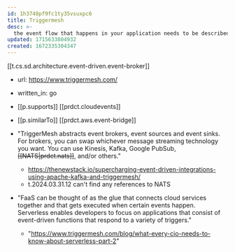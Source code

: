 ```yaml
---
id: 1h3748pf9fc1ty35vsuxpc6
title: Triggermesh
desc: >-
  the event flow that happens in your application needs to be described with a powerful declarative API.
updated: 1715633804932
created: 1672335304347
---
```


[[t.cs.sd.architecture.event-driven.event-broker]]

- url: https://www.triggermesh.com/
- written_in: go
- [[p.supports]] [[prdct.cloudevents]]
- [[p.similarTo]] [[prdct.aws.event-bridge]]


- "TriggerMesh abstracts event brokers, event sources and event sinks. For brokers, you can swap whichever message streaming technology you want. You can use Kinesis, Kafka, Google PubSub, ~~[[NATS|prdct.nats]]~~, and/or others."
  - https://thenewstack.io/supercharging-event-driven-integrations-using-apache-kafka-and-triggermesh/
  - t.2024.03.31.12 can't find any references to NATS
- "FaaS can be thought of as the glue that connects cloud services together and that gets executed when certain events happen. Serverless enables developers to focus on applications that consist of event-driven functions that respond to a variety of triggers."
  - "https://www.triggermesh.com/blog/what-every-cio-needs-to-know-about-serverless-part-2"